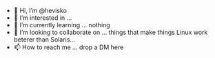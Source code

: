 - 👋 Hi, I’m @hevisko
- 👀 I’m interested in ...
- 🌱 I’m currently learning ... nothing
- 💞️ I’m looking to collaborate on ... things that make things Linux work beterer than Solaris...
- 📫 How to reach me ... drop a DM here

<!---
hevisko/hevisko is a ✨ special ✨ repository because its `README.md` (this file) appears on your GitHub profile.
You can click the Preview link to take a look at your changes.
--->
